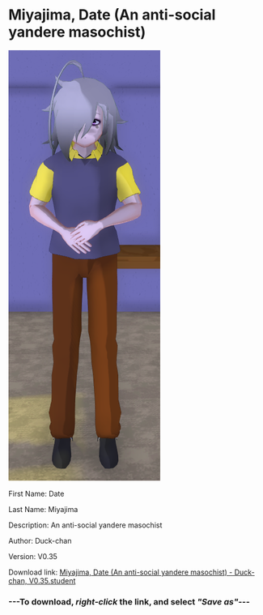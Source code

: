 # Miyajima, Date (An anti-social yandere masochist)

<img src = "https://raw.githubusercontent.com/Arbiter1223/Daigaku-Gurashi-Custom-Students/master/Students/Files/Miyajima%2C%20Date%20(An%20anti-social%20yandere%20masochist).png">

First Name: Date

Last Name: Miyajima

Description: An anti-social yandere masochist

Author: Duck-chan

Version: V0.35

Download link: <a href="https://raw.githubusercontent.com/Arbiter1223/Daigaku-Gurashi-Custom-Students/master/Students/Files/Miyajima%2C%20Date%20(An%20anti-social%20yandere%20masochist)%20-%20Duck-chan%2C%20V0.35.student">Miyajima, Date (An anti-social yandere masochist) - Duck-chan, V0.35.student</a>

### ---**To download, _right-click_ the link, and select _"Save as"_**---
